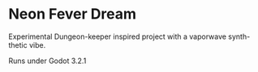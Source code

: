 # Neon Fever Dream

Experimental Dungeon-keeper inspired project with a vaporwave synth-thetic vibe.

Runs under Godot 3.2.1
